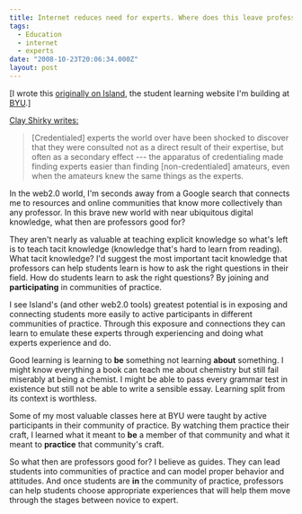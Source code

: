 ```yaml
---
title: Internet reduces need for experts. Where does this leave professors?
tags:
  - Education
  - internet
  - experts
date: "2008-10-23T20:06:34.000Z"
layout: post
---
```


\[I wrote this [originally on Island][0], the student learning website I'm building at [BYU][1].\]  

  

[Clay Shirky writes:][2]  


>   
> 
> \[Credentialed\] experts the world over have been shocked to discover that they were consulted not as a direct result of their expertise, but often as a secondary effect --- the apparatus of credentialing made finding experts easier than finding \[non-credentialed\] amateurs, even when the amateurs knew the same things as the experts.  
> 
> 

  

  

In the web2.0 world, I'm seconds away from a Google search that connects me to resources and online communities that know more collectively than any professor. In this brave new world with near ubiquitous digital knowledge, what then are professors good for?  

  

They aren't nearly as valuable at teaching explicit knowledge so what's left is to teach tacit knowledge (knowledge that's hard to learn from reading). What tacit knowledge? I'd suggest the most important tacit knowledge that professors can help students learn is how to ask the right questions in their field. How do students learn to ask the right questions? By joining and **participating** in communities of practice.  

  

I see Island's (and other web2.0 tools) greatest potential is in exposing and connecting students more easily to active participants in different communities of practice. Through this exposure and connections they can learn to emulate these experts through experiencing and doing what experts experience and do.  

  

Good learning is learning to **be** something not learning **about** something. I might know everything a book can teach me about chemistry but still fail miserably at being a chemist. I might be able to pass every grammar test in existence but still not be able to write a sensible essay. Learning split from its context is worthless.  

  

Some of my most valuable classes here at BYU were taught by active participants in their community of practice. By watching them practice their craft, I learned what it meant to **be** a member of that community and what it meant to **practice** that community's craft.  

  

So what then are professors good for? I believe as guides. They can lead students into communities of practice and can model proper behavior and attitudes. And once students are **in** the community of practice, professors can help students choose appropriate experiences that will help them move through the stages between novice to expert.

[0]: https://island.byu.edu/content/internet-reduces-need-experts-where-does-leave-professors
[1]: http://byu.edu
[2]: http://www.boingboing.net/2007/06/21/clay-shirky-defends-.html